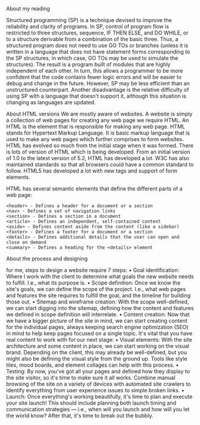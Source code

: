 About my reading 

Structured programming (SP) is a technique devised to improve the reliability and clarity of programs. In SP, control of program flow is restricted to three structures, sequence, IF THEN ELSE, and DO WHILE, or to a structure derivable from a combination of the basic three. Thus, a structured program does not need to use GO TOs or branches (unless it is written in a language that does not have statement forms corresponding to the SP structures, in which case, GO TOs may be used to simulate the structures). The result is a program built of modules that are highly independent of each other. In turn, this allows a programmer to be more confident that the code contains fewer logic errors and will be easier to debug and change in the future. However, SP may be less efficient than an unstructured counterpart. Another disadvantage is the relative difficulty of using SP with a language that doesn’t support it, although this situation is changing as languages are updated.


About HTML versions 
 We are mostly aware of websites. A website is simply a collection of web pages for creating any web page we require HTML. An HTML is the element that is responsible for making any web page. HTML stands for Hypertext Markup Language. It is basic markup language that is used to make any web pages which further comprises to form websites. HTML has evolved so much from the initial stage when it was formed.
There is lots of version of HTML which is being developed. From an initial version of 1.0 to the latest version of 5.2, HTML has developed a lot. W3C has also maintained standards so that all browsers could have a common standard to follow. HTML5 has developed a lot with new tags and support of form elements.


HTML has several semantic elements that define the different parts of a web page:

	<header> - Defines a header for a document or a section
	<nav> - Defines a set of navigation links
	<section> - Defines a section in a document
	<article> - Defines an independent, self-contained content
	<aside> - Defines content aside from the content (like a sidebar)
	<footer> - Defines a footer for a document or a section
	<details> - Defines additional details that the user can open and close on demand
	<summary> - Defines a heading for the <details> element
      



About the process and designing 

for me, steps to design a website require 7 steps:
•	Goal identification: Where I work with the client to determine what goals the new website needs to fulfill. I.e., what its purpose is.
•	Scope definition: Once we know the site's goals, we can define the scope of the project. I.e., what web pages and features the site requires to fulfill the goal, and the timeline for building those out.
•	Sitemap and wireframe creation: With the scope well-defined, we can start digging into the sitemap, defining how the content and features we defined in scope definition will interrelate.
•	Content creation: Now that we have a bigger picture of the site in mind, we can start creating content for the individual pages, always keeping search engine optimization (SEO) in mind to help keep pages focused on a single topic. It's vital that you have real content to work with for our next stage:
•	Visual elements: With the site architecture and some content in place, we can start working on the visual brand. Depending on the client, this may already be well-defined, but you might also be defining the visual style from the ground up. Tools like style tiles, mood boards, and element collages can help with this process.
•	Testing: By now, you've got all your pages and defined how they display to the site visitor, so it's time to make sure it all works. Combine manual browsing of the site on a variety of devices with automated site crawlers to identify everything from user experience issues to simple broken links.
•	Launch: Once everything's working beautifully, it's time to plan and execute your site launch! This should include planning both launch timing and communication strategies — i.e., when will you launch and how will you let the world know? After that, it's time to break out the bubbly.
